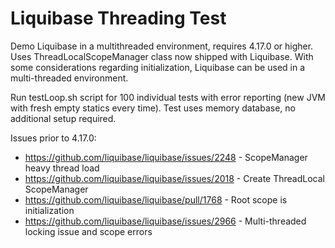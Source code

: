 # Liquibase Threading Test

Demo Liquibase in a multithreaded environment, requires 4.17.0 or higher. Uses ThreadLocalScopeManager
class now shipped with Liquibase. With some considerations regarding initialization, Liquibase can be 
used in a multi-threaded environment.


Run testLoop.sh script for 100 individual tests with error reporting (new JVM with fresh empty statics every time).
Test uses memory database, no additional setup required.



Issues prior to 4.17.0:
* https://github.com/liquibase/liquibase/issues/2248 - ScopeManager heavy thread load
* https://github.com/liquibase/liquibase/issues/2018 - Create ThreadLocal ScopeManager
* https://github.com/liquibase/liquibase/pull/1768 - Root scope is initialization
* https://github.com/liquibase/liquibase/issues/2966 - Multi-threaded locking issue and scope errors

